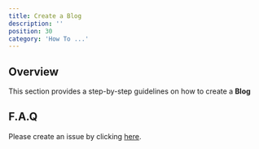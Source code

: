 ```yaml
---
title: Create a Blog
description: ''
position: 30
category: 'How To ...'
---
```

## Overview
This section provides a step-by-step guidelines on how to create a **Blog**

## F.A.Q
Please create an issue by clicking [here](https://github.com/OpenMobileAlliance/githubpages-doc-guidelines/issues).